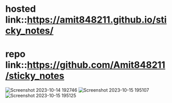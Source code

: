 # hosted link::https://amit848211.github.io/sticky_notes/
# repo link::https://github.com/Amit848211/sticky_notes
![Screenshot 2023-10-14 192746](https://github.com/Amit848211/sticky_notes/assets/111532901/bedd7255-b97d-4e31-94a0-aeb9612efb95)
![Screenshot 2023-10-15 195107](https://github.com/Amit848211/sticky_notes/assets/111532901/fc86d91e-1a54-4a86-9fc4-3b7e50d20ad5)
![Screenshot 2023-10-15 195125](https://github.com/Amit848211/sticky_notes/assets/111532901/52b35333-ce76-473c-a351-d6c109d57086)
